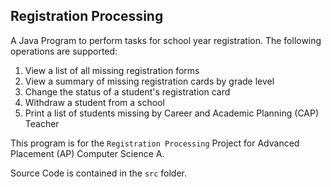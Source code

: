 ## Registration Processing

A Java Program to perform tasks for school year registration. The following operations are supported:
<ol>
  <li>View a list of all missing registration forms</li>
  <li>View a summary of missing registration cards by grade level</li>
  <li>Change the status of a student's registration card</li>
  <li>Withdraw a student from a school</li>
  <li>Print a list of students missing by Career and Academic Planning (CAP) Teacher</li>
</ol>

This program is for the `Registration Processing` Project for Advanced Placement (AP) Computer Science A.

Source Code is contained in the `src` folder.

